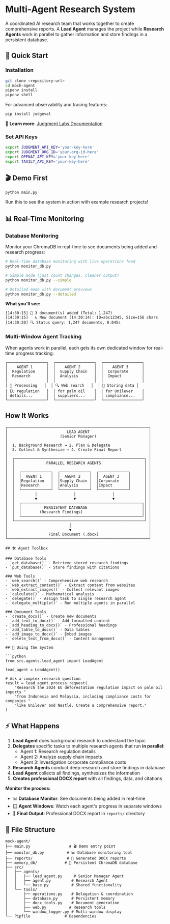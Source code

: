 # Multi-Agent Research System

A coordinated AI research team that works together to create comprehensive reports. A **Lead Agent** manages the project while **Research Agents** work in parallel to gather information and store findings in a persistent database.

## 🚀 Quick Start

### Installation

```bash
git clone <repository-url>
cd mock-agent
pipenv install
pipenv shell
```

For advanced observability and tracing features:

```bash
pip install judgeval
```

📖 **Learn more**: [Judgment Labs Documentation](https://docs.judgmentlabs.ai/quickstarts)

### Set API Keys
```bash
export JUDGMENT_API_KEY='your-key-here'
export JUDGMENT_ORG_ID='your-org-id-here'
export OPENAI_API_KEY='your-key-here'
export TAVILY_API_KEY='your-key-here'
```

## 🎬 Demo First

```bash
python main.py
```
Run this to see the system in action with example research projects!

## 📊 Real-Time Monitoring

### Database Monitoring
Monitor your ChromaDB in real-time to see documents being added and research progress:

```bash
# Real-time database monitoring with live operations feed
python monitor_db.py

# Simple mode (just count changes, cleaner output)
python monitor_db.py --simple

# Detailed mode with document previews
python monitor_db.py --detailed
```

**What you'll see:**
```
[14:30:15] 📝 3 document(s) added (Total: 1,247)
[14:30:15]   ↳ New document (14:30:14): ID=abc12345, Size=156 chars
[14:30:20] 🔍 Status query: 1,247 documents, 0.045s
```

### Multi-Window Agent Tracking
When agents work in parallel, each gets its own dedicated window for real-time progress tracking:

```
┌─────────────────┐  ┌─────────────────┐  ┌─────────────────┐
│    AGENT 1      │  │    AGENT 2      │  │    AGENT 3      │
│  Regulation     │  │  Supply Chain   │  │  Corporate      │
│  Research       │  │  Analysis       │  │  Impact         │
│                 │  │                 │  │                 │
│ 🔄 Processing   │  │ 🔍 Web search   │  │ 💾 Storing data │
│ EU regulation   │  │ for palm oil    │  │ for Unilever    │
│ details...      │  │ suppliers...    │  │ compliance...   │
└─────────────────┘  └─────────────────┘  └─────────────────┘
```

## How It Works

```
┌──────────────────────────────────────────────────────────────┐
│                          LEAD AGENT                          │
│                       (Senior Manager)                       │
│                                                              │
│  1. Background Research → 2. Plan & Delegate                 │
│  3. Collect & Synthesize → 4. Create Final Report            │
│                                                              │
│  ┌─────────────────────────────────────────────────────────┐ │
│  │              PARALLEL RESEARCH AGENTS                   │ │
│  │                                                         │ │
│  │  ┌─────────────┐  ┌─────────────┐  ┌─────────────┐      │ │
│  │  │  AGENT 1    │  │  AGENT 2    │  │  AGENT 3    │      │ │
│  │  │Regulation   │  │Supply Chain │  │Corporate    │      │ │
│  │  │Research     │  │Analysis     │  │Impact       │      │ │
│  │  └─────────────┘  └─────────────┘  └─────────────┘      │ │
│  │         │                │                │             │ │
│  │         ▼                ▼                ▼             │ │
│  │  ┌─────────────────────────────────────────────────────┐│ │
│  │  │          PERSISTENT DATABASE                        ││ │
│  │  │        (Research Findings)                          ││ │
│  │  └─────────────────────────────────────────────────────┘│ │
│  └─────────────────────────────────────────────────────────┘ │
│                           │                                  │
│                           ▼                                  │
│                  Final Document (.docx)                      │
└──────────────────────────────────────────────────────────────┘

## 🛠️ Agent Toolbox

### Database Tools
- `get_database()` - Retrieve stored research findings
- `put_database()` - Store findings with citations

### Web Tools
- `web_search()` - Comprehensive web research
- `web_extract_content()` - Extract content from websites
- `web_extract_images()` - Collect relevant images
- `calculate()` - Mathematical analysis
- `delegate()` - Assign task to single research agent
- `delegate_multiple()` - Run multiple agents in parallel

### Document Tools
- `create_docx()` - Create new documents
- `add_text_to_docx()` - Add formatted content
- `add_heading_to_docx()` - Professional headings
- `add_table_to_docx()` - Data tables
- `add_image_to_docx()` - Embed images
- `delete_text_from_docx()` - Content management

## 🎯 Using the System

```python
from src.agents.lead_agent import LeadAgent

lead_agent = LeadAgent()

# Ask a complex research question
result = lead_agent.process_request(
    "Research the 2024 EU deforestation regulation impact on palm oil imports "
    "from Indonesia and Malaysia, including compliance costs for companies "
    "like Unilever and Nestlé. Create a comprehensive report."
)
```

## ⚡ What Happens

1. **Lead Agent** does background research to understand the topic
2. **Delegates** specific tasks to multiple research agents that run **in parallel**:
   - Agent 1: Research regulation details
   - Agent 2: Analyze supply chain impacts  
   - Agent 3: Investigation corporate compliance costs
3. **Research Agents** conduct deep research and store findings in database
4. **Lead Agent** collects all findings, synthesizes the information
5. **Creates professional DOCX report** with all findings, data, and citations

**Monitor the process:**
- 📊 **Database Monitor**: See documents being added in real-time
- 🪟 **Agent Windows**: Watch each agent's progress in separate windows
- 📄 **Final Output**: Professional DOCX report in `reports/` directory

## 📁 File Structure

```
mock-agent/
├── main.py                 # 🎬 Demo entry point
├── monitor_db.py          # 📊 Database monitoring tool
├── reports/               # 📄 Generated DOCX reports
├── memory_db/            # 💾 Persistent ChromaDB database
├── src/
│   ├── agents/
│   │   ├── lead_agent.py     # Senior Manager Agent
│   │   ├── agent.py         # Research Agent
│   │   └── base.py          # Shared functionality
│   └── tools/
│       ├── operations.py    # Delegation & coordination
│       ├── database.py      # Persistent memory
│       ├── docx_tools.py    # Document generation
│       ├── web.py          # Research tools
│       └── window_logger.py # Multi-window display
└── Pipfile               # Dependencies
```